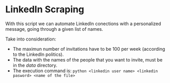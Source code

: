 # LinkedIn Scraping

With this script we can automate LinkedIn conections with a personalized message, going through a given list of names.

Take into consideration:
* The maximun number of invitations have to be 100 per week (according to the LinkedIn politics).
* The data with the names of the people that you want to invite, must be in the *data* directory.
* The execution command is:
`python <linkedin user name> <linkedin pasword> <name of the file>`

